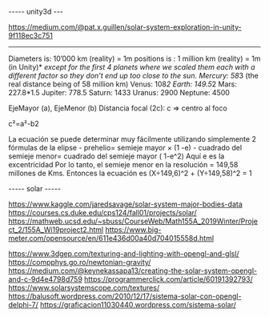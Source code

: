 ----- unity3d ---

https://medium.com/@pat.x.guillen/solar-system-exploration-in-unity-9f118ec3c751

-----------------

Diameters is: 10’000 km (reality) = 1m 
positions is : 1 million km (reality) = 1m (in Unity)* 
*except for the first 4 planets where we scaled them each with a different factor so they don’t end up too close to the sun. 
Mercury: 58*3 (the real distance being of 58 million km)
Venus: 108*2
Earth: 149.5*2
Mars: 227.8*1.5
Jupiter: 778.5
Saturn: 1433
Uranus: 2900
Neptune: 4500


EjeMayor (a), EjeMenor (b) Distancia focal (2c): c => centro al foco

c²=a²-b2

La ecuación se puede determinar muy fácilmente utilizando simplemente 2 fórmulas de la elipse - prehelio= semieje mayor × (1 -e) - cuadrado del semieje menor= cuadrado del semieje mayor ( 1-e^2) Aquí e es la excentricidad Por lo tanto, el semieje menor en la resolución = 149,58 millones de Kms. Entonces la ecuación es (X÷149,6)^2 + (Y÷149,58)^2 = 1

----- solar -----

https://www.kaggle.com/jaredsavage/solar-system-major-bodies-data
https://courses.cs.duke.edu/cps124/fall01/projects/solar/
https://mathweb.ucsd.edu/~sbuss/CourseWeb/Math155A_2019Winter/Project_2/155A_Wi19project2.html
https://www.big-meter.com/opensource/en/611e436d00a40d704015558d.html

https://www.3dgep.com/texturing-and-lighting-with-opengl-and-glsl/
https://compphys.go.ro/newtonian-gravity/
https://medium.com/@keynekassapa13/creating-the-solar-system-opengl-and-c-9d4e4798d759
https://programmerclick.com/article/60191392793/
https://www.solarsystemscope.com/textures/
https://balusoft.wordpress.com/2010/12/17/sistema-solar-con-opengl-delphi-7/
https://graficacion11030440.wordpress.com/sistema-solar/